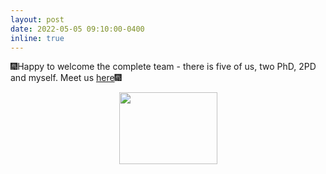 ```yaml
---
layout: post
date: 2022-05-05 09:10:00-0400
inline: true
---
```


🎆Happy to welcome the complete team - there is five of us, two PhD, 2PD and myself. Meet us [here](https://rafalkucharskipk.github.io/group/)🎆
<center><img src="{{ site.baseurl }}/assets/img/team.jpg" height="115" width="157"></center>

